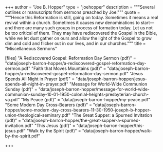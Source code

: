 +++
author = "Joe B. Hopper"
type = "joehopper"
description = """Several outlines or manuscripts from sermons preached by Joe."""
quote = """Hence this Reformation is still, going on today. Sometimes it means a real revival within a church. Sometimes it causes new denominations to start—and there are many such groups in process of formation today. Let us not be too critical of them. They may have rediscovered the Gospel in the Bible, while we let dust gather on ours and allow the light of the Gospel to grow dim and cold and flicker out in our lives, and in our churches."""
title = "Miscellaneous Sermons"

[files]
"A Rediscovered Gospel: Reformation Day Sermon (pdf)" = "data/joseph-barron-hopper/a-rediscovered-gospel-reformation-day-sermon.pdf"
"Faith that Moves Mountains (pdf)" = "data/joseph-barron-hopper/a-rediscovered-gospel-reformation-day-sermon.pdf"
"Jesus Spends All Night in Prayer (pdf)" = "data/joseph-barron-hopper/jesus-spends-all-night-in-prayer.pdf"
"Message for World-Wide Communion Sunday (pdf)" = "data/joseph-barron-hopper/message-for-world-wide-communion-sunday-10-01-1950-colonial-heights-presbyterian-church-va.pdf"
"My Peace (pdf)" = "data/joseph-barron-hopper/my-peace.pdf"
"Some Modern Day Cross-Bearers (pdf)" = "data/joseph-barron-hopper/some-modern-day-cross-bearers-11-30-1950-joseph-b-hopper-union-theological-seminary.pdf"
"The Great Supper: a Spurned Invitation (pdf)" = "data/joseph-barron-hopper/the-great-supper-a-spurned-invitation.pdf"
"This Jesus (pdf)" = "data/joseph-barron-hopper/this-jesus.pdf"
"Walk by the Spirit (pdf)" = "data/joseph-barron-hopper/walk-by-the-spirit.pdf"

+++
